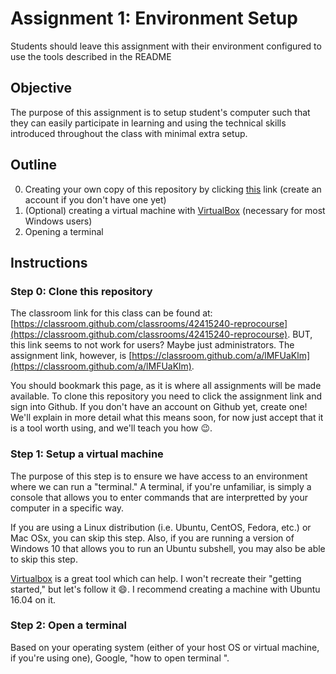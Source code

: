 # Assignment 1: Environment Setup
Students should leave this assignment with their environment configured to use the tools described in the README


## Objective
The purpose of this assignment is to setup student's computer such that they can easily participate in learning and using the technical skills introduced throughout the class with minimal extra setup.


## Outline
0. Creating your own copy of this repository by clicking [this](https://classroom.github.com/a/lMFUaKlm) link (create an account if you don't have one yet)
1. (Optional) creating a virtual machine with [VirtualBox](https://www.virtualbox.org/) (necessary for most Windows users)
2. Opening a terminal

## Instructions

### Step 0: Clone this repository
The classroom link for this class can be found at: [https://classroom.github.com/classrooms/42415240-reprocourse](https://classroom.github.com/classrooms/42415240-reprocourse). BUT, this link seems to not work for users? Maybe just administrators. The assignment link, however, is [https://classroom.github.com/a/lMFUaKlm](https://classroom.github.com/a/lMFUaKlm).


You should bookmark this page, as it is where all assignments will be made available. To clone this repository you need to click the assignment link and sign into Github. If you don't have an account on Github yet, create one! We'll explain in more detail what this means soon, for now just accept that it is a tool worth using, and we'll teach you how :wink:.

### Step 1: Setup a virtual machine
The purpose of this step is to ensure we have access to an environment where we can run a "terminal." A terminal, if you're unfamiliar, is simply a console that allows you to enter commands that are interpretted by your computer in a specific way.

If you are using a Linux distribution (i.e. Ubuntu, CentOS, Fedora, etc.) or Mac OSx, you can skip this step. Also, if you are running a version of Windows 10 that allows you to run an Ubuntu subshell, you may also be able to skip this step.

[Virtualbox](https://www.virtualbox.org/) is a great tool which can help. I won't recreate their "getting started," but let's follow it :smile:. I recommend creating a machine with Ubuntu 16.04 on it.

### Step 2: Open a terminal

Based on your operating system (either of your host OS or virtual machine, if you're using one), Google, "how to open terminal <operating system here>".
